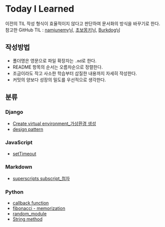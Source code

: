 # Today I Learned

이전의 TIL 작성 형식이 효율적이지 않다고 판단하여 문서화의 방식을 바꾸기로 한다.\
참고한 GitHub TIL : [namjunemy](https://github.com/namjunemy/TIL/blob/master/README.md)님, [초보몽키](https://wayhome25.github.io/)님, [Burkdog](https://github.com/ksu3101/TIL)님

## 작성방법

- 폴더명은 영문으로 파일 확장자는 `.md`로 한다.
- README 항목의 순서는 오름차순으로 정렬한다.
- 조금이라도 작고 사소한 학습부터 삽질한 내용까지 자세히 작성한다.
- 커밋의 양보다 성장의 밀도를 우선적으로 생각한다.

## 분류

### Django

- [Create virtual environment\_가상환경 생성](/Django/%EA%B0%9C%EB%B0%9C%20%ED%99%98%EA%B2%BD%20%EC%84%A4%EC%A0%95%20%EA%B0%80%EC%9D%B4%EB%93%9C.md)
- [design pattern](/Django/Django_design_pattern.md)

### JavaScript

- [setTimeout](/JavaScript/setTimeout.md)

### Markdown

- [superscripts subscript\_첨자](/Markdown/Markdown_superscripts_subscripts.md)

### Python

- [callback function](/Python/fibonacci_memoization.md)
- [fibonacci - memorization](/Python/fibonacci_memoization.md)
- [random_module](/Python/random_module.md)
- [String method](/Python/string_method.md)
